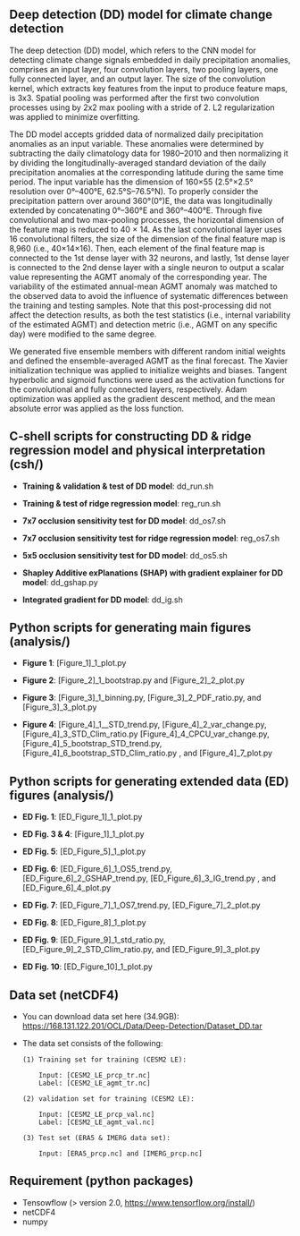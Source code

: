 ## Deep detection (DD) model for climate change detection
  The deep detection (DD) model, which refers to the CNN model for detecting climate change signals embedded in daily precipitation anomalies, comprises an input layer, four convolution layers, two pooling layers, one fully connected layer, and an output layer. The size of the convolution kernel, which extracts key features from the input to produce feature maps, is 3x3. Spatial pooling was performed after the first two convolution processes using by 2x2 max pooling with a stride of 2. L2 regularization was applied to minimize overfitting.

  The DD model accepts gridded data of normalized daily precipitation anomalies as an input variable. These anomalies were determined by subtracting the daily climatology data for 1980–2010 and then normalizing it by dividing the longitudinally-averaged standard deviation of the daily precipitation anomalies at the corresponding latitude during the same time period. The input variable has the dimension of 160×55 (2.5°×2.5° resolution over 0°–400°E, 62.5°S–76.5°N). To properly consider the precipitation pattern over around 360°(0°)E, the data was longitudinally extended by concatenating 0°–360°E and 360°–400°E. Through five convolutional and two max-pooling processes, the horizontal dimension of the feature map is reduced to 40 × 14. As the last convolutional layer uses 16 convolutional filters, the size of the dimension of the final feature map is 8,960 (i.e., 40×14×16). Then, each element of the final feature map is connected to the 1st dense layer with 32 neurons, and lastly, 1st dense layer is connected to the 2nd dense layer with a single neuron to output a scalar value representing the AGMT anomaly of the corresponding year. The variability of the estimated annual-mean AGMT anomaly was matched to the observed data to avoid the influence of systematic differences between the training and testing samples. Note that this post-processing did not affect the detection results, as both the test statistics (i.e., internal variability of the estimated AGMT) and detection metric (i.e., AGMT on any specific day) were modified to the same degree.

  We generated five ensemble members with different random initial weights and defined the ensemble-averaged AGMT as the final forecast. The Xavier initialization technique was applied to initialize weights and biases. Tangent hyperbolic and sigmoid functions were used as the activation functions for the convolutional and fully connected layers, respectively. Adam optimization was applied as the gradient descent method, and the mean absolute error was applied as the loss function.
 
## C-shell scripts for constructing DD & ridge regression model and physical interpretation (csh/)
- **Training & validation & test of DD model**: dd_run.sh
  
- **Training & test of ridge regression model**: reg_run.sh
  
- **7x7 occlusion sensitivity test for DD model**: dd_os7.sh
  
- **7x7 occlusion sensitivity test for ridge regression model**: reg_os7.sh

- **5x5 occlusion sensitivity test for DD model**: dd_os5.sh

- **Shapley Additive exPlanations (SHAP) with gradient explainer for DD model**: dd_gshap.py

- **Integrated gradient for DD model**: dd_ig.sh

## Python scripts for generating main figures (analysis/)
- **Figure 1**: [Figure_1]_1_plot.py
  
- **Figure 2**: [Figure_2]_1_bootstrap.py and [Figure_2]_2_plot.py
  
- **Figure 3**: [Figure_3]_1_binning.py, [Figure_3]_2_PDF_ratio.py, and [Figure_3]_3_plot.py
  
- **Figure 4**: [Figure_4]_1__STD_trend.py, [Figure_4]_2_var_change.py, [Figure_4]_3_STD_Clim_ratio.py
                [Figure_4]_4_CPCU_var_change.py, [Figure_4]_5_bootstrap_STD_trend.py, [Figure_4]_6_bootstrap_STD_Clim_ratio.py
                , and [Figure_4]_7_plot.py

## Python scripts for generating extended data (ED) figures (analysis/)
- **ED Fig. 1**: [ED_Figure_1]_1_plot.py
  
- **ED Fig. 3 & 4**: [Figure_1]_1_plot.py
  
- **ED Fig. 5**: [ED_Figure_5]_1_plot.py
  
- **ED Fig. 6**: [ED_Figure_6]_1_OS5_trend.py, [ED_Figure_6]_2_GSHAP_trend.py, [ED_Figure_6]_3_IG_trend.py
                 , and [ED_Figure_6]_4_plot.py
  
- **ED Fig. 7**: [ED_Figure_7]_1_OS7_trend.py, [ED_Figure_7]_2_plot.py
  
- **ED Fig. 8**: [ED_Figure_8]_1_plot.py
  
- **ED Fig. 9**: [ED_Figure_9]_1_std_ratio.py, [ED_Figure_9]_2_STD_Clim_ratio.py, and [ED_Figure_9]_3_plot.py
  
- **ED Fig. 10**: [ED_Figure_10]_1_plot.py

## Data set (netCDF4)

   -  You can download data set here (34.9GB): https://168.131.122.201/OCL/Data/Deep-Detection/Dataset_DD.tar
   
   -  The data set consists of the following:
   
   
          (1) Training set for training (CESM2 LE): 
          
              Input: [CESM2_LE_prcp_tr.nc]
              Label: [CESM2_LE_agmt_tr.nc]
       
          (2) validation set for training (CESM2 LE):
          
              Input: [CESM2_LE_prcp_val.nc]
              Label: [CESM2_LE_agmt_val.nc]
   
          (3) Test set (ERA5 & IMERG data set):
          
              Input: [ERA5_prcp.nc] and [IMERG_prcp.nc]

## Requirement (python packages)

   -  Tensowflow (> version 2.0, https://www.tensorflow.org/install/)
   -  netCDF4
   -  numpy
   
   
   
